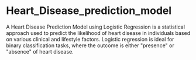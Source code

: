 # Heart_Disease_prediction_model
A Heart Disease Prediction Model using Logistic Regression is a statistical approach used to predict the likelihood of heart disease in individuals based on various clinical and lifestyle factors. Logistic regression is ideal for binary classification tasks, where the outcome is either "presence" or "absence" of heart disease.
